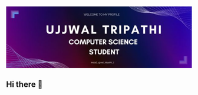 ![logo](https://github.com/Ujjwal-Vertex/ujjwal-vertex/blob/main/ujjwal%20tripathi%20(1).jpg)

## Hi there 👋

<!--
**Ujjwal-Vertex/ujjwal-vertex** is a ✨ _special_ ✨ repository because its `README.md` (this file) appears on your GitHub profile.

Here are some ideas to get you started:

- 🔭 I’m currently working on ...
- 🌱 I’m currently learning ...
- 👯 I’m looking to collaborate on ...
- 🤔 I’m looking for help with ...
- 💬 Ask me about ...
- 📫 How to reach me: ...
- 😄 Pronouns: ...
- ⚡ Fun fact: ...
-->
